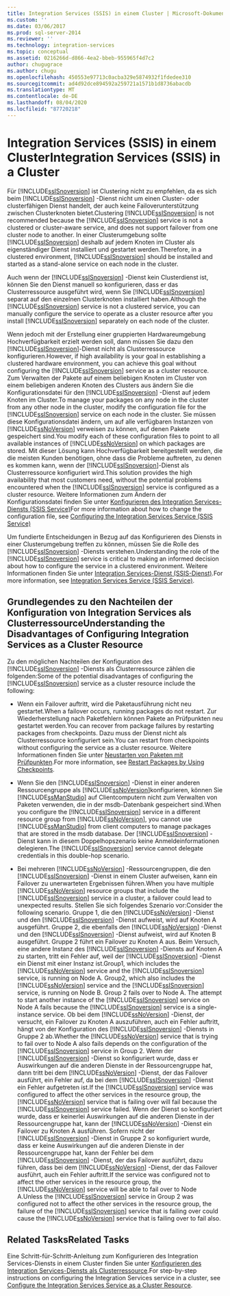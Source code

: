 ```yaml
---
title: Integration Services (SSIS) in einem Cluster | Microsoft-Dokumentation
ms.custom: ''
ms.date: 03/06/2017
ms.prod: sql-server-2014
ms.reviewer: ''
ms.technology: integration-services
ms.topic: conceptual
ms.assetid: 0216266d-d866-4ea2-bbeb-955965f4d7c2
author: chugugrace
ms.author: chugu
ms.openlocfilehash: 450553e97713c0acba329e5874932f1fdedee310
ms.sourcegitcommit: ad4d92dce894592a259721a1571b1d8736abacdb
ms.translationtype: MT
ms.contentlocale: de-DE
ms.lasthandoff: 08/04/2020
ms.locfileid: "87720218"
---
```

# <a name="integration-services-ssis-in-a-cluster"></a><span data-ttu-id="d65f3-102">Integration Services (SSIS) in einem Cluster</span><span class="sxs-lookup"><span data-stu-id="d65f3-102">Integration Services (SSIS) in a Cluster</span></span>
  <span data-ttu-id="d65f3-103">Für [!INCLUDE[ssISnoversion](../../includes/ssisnoversion-md.md)] ist Clustering nicht zu empfehlen, da es sich beim [!INCLUDE[ssISnoversion](../../includes/ssisnoversion-md.md)] -Dienst nicht um einen Cluster- oder clusterfähigen Dienst handelt, der auch keine Failoverunterstützung zwischen Clusterknoten bietet.</span><span class="sxs-lookup"><span data-stu-id="d65f3-103">Clustering [!INCLUDE[ssISnoversion](../../includes/ssisnoversion-md.md)] is not recommended because the [!INCLUDE[ssISnoversion](../../includes/ssisnoversion-md.md)] service is not a clustered or cluster-aware service, and does not support failover from one cluster node to another.</span></span> <span data-ttu-id="d65f3-104">In einer Clusterumgebung sollte [!INCLUDE[ssISnoversion](../../includes/ssisnoversion-md.md)] deshalb auf jedem Knoten im Cluster als eigenständiger Dienst installiert und gestartet werden.</span><span class="sxs-lookup"><span data-stu-id="d65f3-104">Therefore, in a clustered environment, [!INCLUDE[ssISnoversion](../../includes/ssisnoversion-md.md)] should be installed and started as a stand-alone service on each node in the cluster.</span></span>  
  
 <span data-ttu-id="d65f3-105">Auch wenn der [!INCLUDE[ssISnoversion](../../includes/ssisnoversion-md.md)] -Dienst kein Clusterdienst ist, können Sie den Dienst manuell so konfigurieren, dass er das Clusterressource ausgeführt wird, wenn Sie [!INCLUDE[ssISnoversion](../../includes/ssisnoversion-md.md)] separat auf den einzelnen Clusterknoten installiert haben.</span><span class="sxs-lookup"><span data-stu-id="d65f3-105">Although the [!INCLUDE[ssISnoversion](../../includes/ssisnoversion-md.md)] service is not a clustered service, you can manually configure the service to operate as a cluster resource after you install [!INCLUDE[ssISnoversion](../../includes/ssisnoversion-md.md)] separately on each node of the cluster.</span></span>  
  
 <span data-ttu-id="d65f3-106">Wenn jedoch mit der Erstellung einer gruppierten Hardwareumgebung Hochverfügbarkeit erzielt werden soll, dann müssen Sie dazu den [!INCLUDE[ssISnoversion](../../includes/ssisnoversion-md.md)]-Dienst nicht als Clusterressource konfigurieren.</span><span class="sxs-lookup"><span data-stu-id="d65f3-106">However, if high availability is your goal in establishing a clustered hardware environment, you can achieve this goal without configuring the [!INCLUDE[ssISnoversion](../../includes/ssisnoversion-md.md)] service as a cluster resource.</span></span>  <span data-ttu-id="d65f3-107">Zum Verwalten der Pakete auf einem beliebigen Knoten im Cluster von einem beliebigen anderen Knoten des Clusters aus ändern Sie die Konfigurationsdatei für den [!INCLUDE[ssISnoversion](../../includes/ssisnoversion-md.md)] -Dienst auf jedem Knoten im Cluster.</span><span class="sxs-lookup"><span data-stu-id="d65f3-107">To manage your packages on any node in the cluster from any other node in the cluster, modify the configuration file for the [!INCLUDE[ssISnoversion](../../includes/ssisnoversion-md.md)] service on each node in the cluster.</span></span> <span data-ttu-id="d65f3-108">Sie müssen diese Konfigurationsdatei ändern, um auf alle verfügbaren Instanzen von [!INCLUDE[ssNoVersion](../../includes/ssnoversion-md.md)] verweisen zu können, auf denen Pakete gespeichert sind.</span><span class="sxs-lookup"><span data-stu-id="d65f3-108">You modify each of these configuration files to point to all available instances of [!INCLUDE[ssNoVersion](../../includes/ssnoversion-md.md)] on which packages are stored.</span></span> <span data-ttu-id="d65f3-109">Mit dieser Lösung kann Hochverfügbarkeit bereitgestellt werden, die die meisten Kunden benötigen, ohne dass die Probleme auftreten, zu denen es kommen kann, wenn der [!INCLUDE[ssISnoversion](../../includes/ssisnoversion-md.md)]-Dienst als Clusterressource konfiguriert wird.</span><span class="sxs-lookup"><span data-stu-id="d65f3-109">This solution provides the high availability that most customers need, without the potential problems encountered when the [!INCLUDE[ssISnoversion](../../includes/ssisnoversion-md.md)] service is configured as a cluster resource.</span></span> <span data-ttu-id="d65f3-110">Weitere Informationen zum Ändern der Konfigurationsdatei finden Sie unter [Konfigurieren des Integration Services-Diensts &#40;SSIS Service&#41;](integration-services-service-ssis-service.md)</span><span class="sxs-lookup"><span data-stu-id="d65f3-110">For more information about how to change the configuration file, see [Configuring the Integration Services Service &#40;SSIS Service&#41;](integration-services-service-ssis-service.md)</span></span>  
  
 <span data-ttu-id="d65f3-111">Um fundierte Entscheidungen in Bezug auf das Konfigurieren des Diensts in einer Clusterumgebung treffen zu können, müssen Sie die Rolle des [!INCLUDE[ssISnoversion](../../includes/ssisnoversion-md.md)] -Diensts verstehen.</span><span class="sxs-lookup"><span data-stu-id="d65f3-111">Understanding the role of the [!INCLUDE[ssISnoversion](../../includes/ssisnoversion-md.md)] service is critical to making an informed decision about how to configure the service in a clustered environment.</span></span> <span data-ttu-id="d65f3-112">Weitere Informationen finden Sie unter [Integration Services-Dienst &#40;SSIS-Dienst&#41;](integration-services-service-ssis-service.md).</span><span class="sxs-lookup"><span data-stu-id="d65f3-112">For more information, see [Integration Services Service &#40;SSIS Service&#41;](integration-services-service-ssis-service.md).</span></span>  
  
## <a name="understanding-the-disadvantages-of-configuring-integration-services-as-a-cluster-resource"></a><span data-ttu-id="d65f3-113">Grundlegendes zu den Nachteilen der Konfiguration von Integration Services als Clusterressource</span><span class="sxs-lookup"><span data-stu-id="d65f3-113">Understanding the Disadvantages of Configuring Integration Services as a Cluster Resource</span></span>  
 <span data-ttu-id="d65f3-114">Zu den möglichen Nachteilen der Konfiguration des [!INCLUDE[ssISnoversion](../../includes/ssisnoversion-md.md)] -Diensts als Clusterressource zählen die folgenden:</span><span class="sxs-lookup"><span data-stu-id="d65f3-114">Some of the potential disadvantages of configuring the [!INCLUDE[ssISnoversion](../../includes/ssisnoversion-md.md)] service as a cluster resource include the following:</span></span>  
  
-   <span data-ttu-id="d65f3-115">Wenn ein Failover auftritt, wird die Paketausführung nicht neu gestartet.</span><span class="sxs-lookup"><span data-stu-id="d65f3-115">When a failover occurs, running packages do not restart.</span></span> <span data-ttu-id="d65f3-116">Zur Wiederherstellung nach Paketfehlern können Pakete an Prüfpunkten neu gestartet werden.</span><span class="sxs-lookup"><span data-stu-id="d65f3-116">You can recover from package failures by restarting packages from checkpoints.</span></span> <span data-ttu-id="d65f3-117">Dazu muss der Dienst nicht als Clusterressource konfiguriert sein.</span><span class="sxs-lookup"><span data-stu-id="d65f3-117">You can restart from checkpoints without configuring the service as a cluster resource.</span></span> <span data-ttu-id="d65f3-118">Weitere Informationen finden Sie unter [Neustarten von Paketen mit Prüfpunkten](../packages/restart-packages-by-using-checkpoints.md).</span><span class="sxs-lookup"><span data-stu-id="d65f3-118">For more information, see [Restart Packages by Using Checkpoints](../packages/restart-packages-by-using-checkpoints.md).</span></span>  
  
-   <span data-ttu-id="d65f3-119">Wenn Sie den [!INCLUDE[ssISnoversion](../../includes/ssisnoversion-md.md)] -Dienst in einer anderen Ressourcengruppe als [!INCLUDE[ssNoVersion](../../includes/ssnoversion-md.md)]konfigurieren, können Sie [!INCLUDE[ssManStudio](../../includes/ssmanstudio-md.md)] auf Clientcomputern nicht zum Verwalten von Paketen verwenden, die in der msdb-Datenbank gespeichert sind.</span><span class="sxs-lookup"><span data-stu-id="d65f3-119">When you configure the [!INCLUDE[ssISnoversion](../../includes/ssisnoversion-md.md)] service in a different resource group from [!INCLUDE[ssNoVersion](../../includes/ssnoversion-md.md)], you cannot use [!INCLUDE[ssManStudio](../../includes/ssmanstudio-md.md)] from client computers to manage packages that are stored in the msdb database.</span></span> <span data-ttu-id="d65f3-120">Der [!INCLUDE[ssISnoversion](../../includes/ssisnoversion-md.md)] -Dienst kann in diesem Doppelhopszenario keine Anmeldeinformationen delegieren.</span><span class="sxs-lookup"><span data-stu-id="d65f3-120">The [!INCLUDE[ssISnoversion](../../includes/ssisnoversion-md.md)] service cannot delegate credentials in this double-hop scenario.</span></span>  
  
-   <span data-ttu-id="d65f3-121">Bei mehreren [!INCLUDE[ssNoVersion](../../includes/ssnoversion-md.md)] -Ressourcengruppen, die den [!INCLUDE[ssISnoversion](../../includes/ssisnoversion-md.md)] -Dienst in einem Cluster aufweisen, kann ein Failover zu unerwarteten Ergebnissen führen.</span><span class="sxs-lookup"><span data-stu-id="d65f3-121">When you have multiple [!INCLUDE[ssNoVersion](../../includes/ssnoversion-md.md)] resource groups that include the [!INCLUDE[ssISnoversion](../../includes/ssisnoversion-md.md)] service in a cluster, a failover could lead to unexpected results.</span></span> <span data-ttu-id="d65f3-122">Stellen Sie sich folgendes Szenario vor:</span><span class="sxs-lookup"><span data-stu-id="d65f3-122">Consider the following scenario.</span></span> <span data-ttu-id="d65f3-123">Gruppe 1, die den [!INCLUDE[ssNoVersion](../../includes/ssnoversion-md.md)] -Dienst und den [!INCLUDE[ssISnoversion](../../includes/ssisnoversion-md.md)] -Dienst aufweist, wird auf Knoten A ausgeführt. Gruppe 2, die ebenfalls den [!INCLUDE[ssNoVersion](../../includes/ssnoversion-md.md)] -Dienst und den [!INCLUDE[ssISnoversion](../../includes/ssisnoversion-md.md)] -Dienst aufweist, wird auf Knoten B ausgeführt. Gruppe 2 führt ein Failover zu Knoten A aus. Beim Versuch, eine andere Instanz des [!INCLUDE[ssISnoversion](../../includes/ssisnoversion-md.md)] -Diensts auf Knoten A zu starten, tritt ein Fehler auf, weil der [!INCLUDE[ssISnoversion](../../includes/ssisnoversion-md.md)] -Dienst ein Dienst mit einer Instanz ist.</span><span class="sxs-lookup"><span data-stu-id="d65f3-123">Group1, which includes the [!INCLUDE[ssNoVersion](../../includes/ssnoversion-md.md)] service and the [!INCLUDE[ssISnoversion](../../includes/ssisnoversion-md.md)] service, is running on Node A. Group2, which also includes the [!INCLUDE[ssNoVersion](../../includes/ssnoversion-md.md)] service and the [!INCLUDE[ssISnoversion](../../includes/ssisnoversion-md.md)] service, is running on Node B. Group 2 fails over to Node A. The attempt to start another instance of the [!INCLUDE[ssISnoversion](../../includes/ssisnoversion-md.md)] service on Node A fails because the [!INCLUDE[ssISnoversion](../../includes/ssisnoversion-md.md)] service is a single-instance service.</span></span> <span data-ttu-id="d65f3-124">Ob bei dem [!INCLUDE[ssNoVersion](../../includes/ssnoversion-md.md)] -Dienst, der versucht, ein Failover zu Knoten A auszuführen, auch ein Fehler auftritt, hängt von der Konfiguration des [!INCLUDE[ssISnoversion](../../includes/ssisnoversion-md.md)] -Diensts in Gruppe 2 ab.</span><span class="sxs-lookup"><span data-stu-id="d65f3-124">Whether the [!INCLUDE[ssNoVersion](../../includes/ssnoversion-md.md)] service that is trying to fail over to Node A also fails depends on the configuration of the [!INCLUDE[ssISnoversion](../../includes/ssisnoversion-md.md)] service in Group 2.</span></span> <span data-ttu-id="d65f3-125">Wenn der [!INCLUDE[ssISnoversion](../../includes/ssisnoversion-md.md)] -Dienst so konfiguriert wurde, dass er Auswirkungen auf die anderen Dienste in der Ressourcengruppe hat, dann tritt bei dem [!INCLUDE[ssNoVersion](../../includes/ssnoversion-md.md)] -Dienst, der das Failover ausführt, ein Fehler auf, da bei dem [!INCLUDE[ssISnoversion](../../includes/ssisnoversion-md.md)] -Dienst ein Fehler aufgetreten ist.</span><span class="sxs-lookup"><span data-stu-id="d65f3-125">If the [!INCLUDE[ssISnoversion](../../includes/ssisnoversion-md.md)] service was configured to affect the other services in the resource group, the [!INCLUDE[ssNoVersion](../../includes/ssnoversion-md.md)] service that is failing over will fail because the [!INCLUDE[ssISnoversion](../../includes/ssisnoversion-md.md)] service failed.</span></span> <span data-ttu-id="d65f3-126">Wenn der Dienst so konfiguriert wurde, dass er keinerlei Auswirkungen auf die anderen Dienste in der Ressourcengruppe hat, kann der [!INCLUDE[ssNoVersion](../../includes/ssnoversion-md.md)] -Dienst ein Failover zu Knoten A ausführen. Sofern nicht der [!INCLUDE[ssISnoversion](../../includes/ssisnoversion-md.md)] -Dienst in Gruppe 2 so konfiguriert wurde, dass er keine Auswirkungen auf die anderen Dienste in der Ressourcengruppe hat, kann der Fehler bei dem [!INCLUDE[ssISnoversion](../../includes/ssisnoversion-md.md)] -Dienst, der das Failover ausführt, dazu führen, dass bei dem [!INCLUDE[ssNoVersion](../../includes/ssnoversion-md.md)] -Dienst, der das Failover ausführt, auch ein Fehler auftritt.</span><span class="sxs-lookup"><span data-stu-id="d65f3-126">If the service was configured not to affect the other services in the resource group, the [!INCLUDE[ssNoVersion](../../includes/ssnoversion-md.md)] service will be able to fail over to Node A.Unless the [!INCLUDE[ssISnoversion](../../includes/ssisnoversion-md.md)] service in Group 2 was configured not to affect the other services in the resource group, the failure of the [!INCLUDE[ssISnoversion](../../includes/ssisnoversion-md.md)] service that is failing over could cause the [!INCLUDE[ssNoVersion](../../includes/ssnoversion-md.md)] service that is failing over to fail also.</span></span>  
  
## <a name="related-tasks"></a><span data-ttu-id="d65f3-127">Related Tasks</span><span class="sxs-lookup"><span data-stu-id="d65f3-127">Related Tasks</span></span>  
 <span data-ttu-id="d65f3-128">Eine Schritt-für-Schritt-Anleitung zum Konfigurieren des Integration Services-Diensts in einem Cluster finden Sie unter [Konfigurieren des Integration Services-Diensts als Clusterressource](../configure-the-integration-services-service-as-a-cluster-resource.md).</span><span class="sxs-lookup"><span data-stu-id="d65f3-128">For step-by-step instructions on configuring the Integration Services service in a cluster, see [Configure the Integration Services Service as a Cluster Resource](../configure-the-integration-services-service-as-a-cluster-resource.md).</span></span>  
  
  
